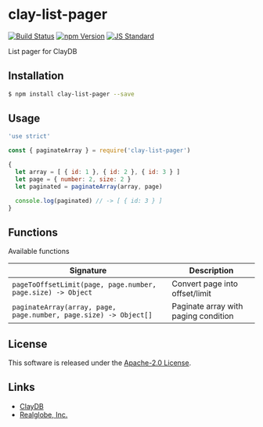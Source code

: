 clay-list-pager
==========

<!---
This file is generated by ape-tmpl. Do not update manually.
--->

<!-- Badge Start -->
<a name="badges"></a>

[![Build Status][bd_travis_shield_url]][bd_travis_url]
[![npm Version][bd_npm_shield_url]][bd_npm_url]
[![JS Standard][bd_standard_shield_url]][bd_standard_url]

[bd_repo_url]: https://github.com/realglobe-Inc/clay-list-pager
[bd_travis_url]: http://travis-ci.org/realglobe-Inc/clay-list-pager
[bd_travis_shield_url]: http://img.shields.io/travis/realglobe-Inc/clay-list-pager.svg?style=flat
[bd_travis_com_url]: http://travis-ci.com/realglobe-Inc/clay-list-pager
[bd_travis_com_shield_url]: https://api.travis-ci.com/realglobe-Inc/clay-list-pager.svg?token=
[bd_license_url]: https://github.com/realglobe-Inc/clay-list-pager/blob/master/LICENSE
[bd_codeclimate_url]: http://codeclimate.com/github/realglobe-Inc/clay-list-pager
[bd_codeclimate_shield_url]: http://img.shields.io/codeclimate/github/realglobe-Inc/clay-list-pager.svg?style=flat
[bd_codeclimate_coverage_shield_url]: http://img.shields.io/codeclimate/coverage/github/realglobe-Inc/clay-list-pager.svg?style=flat
[bd_gemnasium_url]: https://gemnasium.com/realglobe-Inc/clay-list-pager
[bd_gemnasium_shield_url]: https://gemnasium.com/realglobe-Inc/clay-list-pager.svg
[bd_npm_url]: http://www.npmjs.org/package/clay-list-pager
[bd_npm_shield_url]: http://img.shields.io/npm/v/clay-list-pager.svg?style=flat
[bd_standard_url]: http://standardjs.com/
[bd_standard_shield_url]: https://img.shields.io/badge/code%20style-standard-brightgreen.svg

<!-- Badge End -->


<!-- Description Start -->
<a name="description"></a>

List pager for ClayDB

<!-- Description End -->


<!-- Overview Start -->
<a name="overview"></a>



<!-- Overview End -->


<!-- Sections Start -->
<a name="sections"></a>

<!-- Section from "doc/guides/01.Installation.md.hbs" Start -->

<a name="section-doc-guides-01-installation-md"></a>

Installation
-----

```bash
$ npm install clay-list-pager --save
```


<!-- Section from "doc/guides/01.Installation.md.hbs" End -->

<!-- Section from "doc/guides/02.Usage.md.hbs" Start -->

<a name="section-doc-guides-02-usage-md"></a>

Usage
---------

```javascript
'use strict'

const { paginateArray } = require('clay-list-pager')

{
  let array = [ { id: 1 }, { id: 2 }, { id: 3 } ]
  let page = { number: 2, size: 2 }
  let paginated = paginateArray(array, page)

  console.log(paginated) // -> [ { id: 3 } ]
}
```


<!-- Section from "doc/guides/02.Usage.md.hbs" End -->

<!-- Section from "doc/guides/03.Functions.md.hbs" Start -->

<a name="section-doc-guides-03-functions-md"></a>

Functions
---------

Available functions

| Signature | Description |
| ---- | ----------- |
| `pageToOffsetLimit(page, page.number, page.size) -> Object` | Convert page into offset/limit |
| `paginateArray(array, page, page.number, page.size) -> Object[]` | Paginate array with paging condition |


<!-- Section from "doc/guides/03.Functions.md.hbs" End -->


<!-- Sections Start -->


<!-- LICENSE Start -->
<a name="license"></a>

License
-------
This software is released under the [Apache-2.0 License](https://github.com/realglobe-Inc/clay-list-pager/blob/master/LICENSE).

<!-- LICENSE End -->


<!-- Links Start -->
<a name="links"></a>

Links
------

+ [ClayDB][clay_d_b_url]
+ [Realglobe, Inc.][realglobe,_inc__url]

[clay_d_b_url]: https://github.com/realglobe-Inc/claydb
[realglobe,_inc__url]: http://realglobe.jp

<!-- Links End -->
